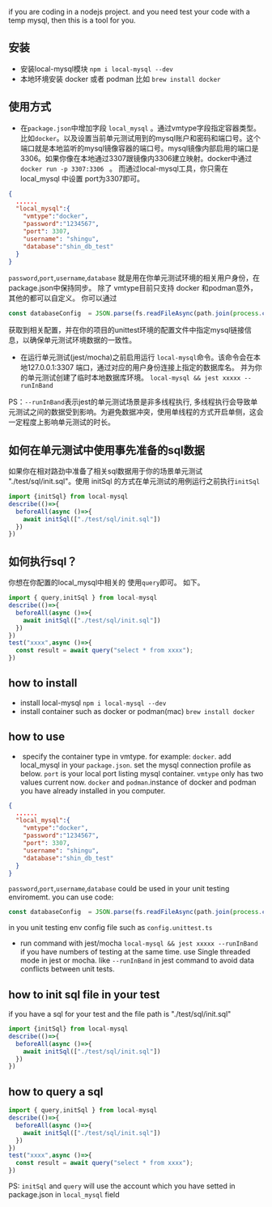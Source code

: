 if you are coding in a nodejs project.
and you need test your code with a temp mysql, then this is a tool for you.

## 安装
+ 安装local-mysql模块
``npm i local-mysql --dev``
+ 本地环境安装 docker 或者 podman 比如
`brew install docker`
## 使用方式
+ 在`package.json`中增加字段 `local_mysql` 。通过vmtype字段指定容器类型。比如`docker`。以及设置当前单元测试用到的mysql账户和密码和端口号。这个端口就是本地监听的mysql镜像容器的端口号。mysql镜像内部启用的端口是3306。如果你像在本地通过3307跟镜像内3306建立映射。docker中通过`docker run -p 3307:3306 ` 。
而通过local-mysql工具，你只需在local_mysql 中设置 port为3307即可。
```json
{
  ......
  "local_mysql":{
    "vmtype":"docker",
    "password":"1234567",
    "port": 3307,
    "username": "shingu",
    "database":"shin_db_test"
  }
}
```
`password`,`port`,`username`,`database` 就是用在你单元测试环境的相关用户身份，在package.json中保持同步。
除了 vmtype目前只支持 docker 和podman意外，其他的都可以自定义。
你可以通过
```javascript
const databaseConfig  = JSON.parse(fs.readFileAsync(path.join(process.cwd(),'./package')))['local_mysql']。
```
获取到相关配置，并在你的项目的unittest环境的配置文件中指定mysql链接信息，以确保单元测试环境数据的一致性。
+ 在运行单元测试(jest/mocha)之前启用运行 `local-mysql`命令。该命令会在本地127.0.0.1:3307 端口，通过对应的用户身份连接上指定的数据库名。 并为你的单元测试创建了临时本地数据库环境。
`
local-mysql && jest xxxxx --runInBand
`

PS：`--runInBand`表示jest的单元测试场景是非多线程执行, 多线程执行会导致单元测试之间的数据受到影响。为避免数据冲突，使用单线程的方式开启单侧，这会一定程度上影响单元测试的时长。
## 如何在单元测试中使用事先准备的sql数据
 如果你在相对路劲中准备了相关sql数据用于你的场景单元测试 "./test/sql/init.sql"。使用 initSql 的方式在单元测试的用例运行之前执行`initSql`
```javascript
import {initSql} from local-mysql
describe(()=>{
  beforeAll(async ()=>{
    await initSql(["./test/sql/init.sql"])
  })
})

```
## 如何执行sql？
你想在你配置的local_mysql中相关的
使用`query`即可。
如下。
```js
import { query,initSql } from local-mysql
describe(()=>{
  beforeAll(async ()=>{
    await initSql(["./test/sql/init.sql"])
  })
})
test("xxxx",async ()=>{
  const result = await query("select * from xxxx");
})

```

## how to install
+ install local-mysql
``npm i local-mysql --dev``
+ install container such as docker or podman(mac)
`brew install docker`
## how to use
+  specify the container type in vmtype. for example: `docker`.
add local_mysql in your `package.json`. set the mysql connection profile as below. 
`port` is your local port listing mysql container.
`vmtype` only has two values current now. `docker` and `podman`.instance of docker and podman you have already installed in you computer. 

```json
{
  ......
  "local_mysql":{
    "vmtype":"docker",
    "password":"1234567",
    "port": 3307,
    "username": "shingu",
    "database":"shin_db_test"
  }
}
```
`password`,`port`,`username`,`database` could be used in your unit testing enviromemt.
you can use code:
```javascript
const databaseConfig  = JSON.parse(fs.readFileAsync(path.join(process.cwd(),'./package')))['local_mysql']。
```
in you unit testing env config file such as `config.unittest.ts` 

+ run command with jest/mocha
`
local-mysql && jest xxxxx --runInBand
`
if you have numbers of testing at the same time. use Single threaded mode in jest or mocha.
like `--runInBand` in jest command to avoid data conflicts between unit tests.
## how to init sql file in your test
 if you have a sql for your test and the file path is "./test/sql/init.sql"
```js
import {initSql} from local-mysql
describe(()=>{
  beforeAll(async ()=>{
    await initSql(["./test/sql/init.sql"])
  })
})

```
## how to query a sql
```js
import { query,initSql } from local-mysql
describe(()=>{
  beforeAll(async ()=>{
    await initSql(["./test/sql/init.sql"])
  })
})
test("xxxx",async ()=>{
  const result = await query("select * from xxxx");
})

```
PS: `initSql` and `query` will use the account which you have setted in package.json in `local_mysql` field
